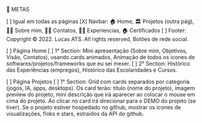 🎯 METAS

[ ] Igual em todas as páginas
  [X] Navbar: 🏠 Home, 🏛️ Projetos (outra pág), 💁🏻 Sobre mim, 👨‍🎓 Contatos, 👩‍💻 Experiencias, 🏠 Certificados
  [ ] Footer: Copyright © 2022. Lucas ATS. All rights reserved, Botões de rede social.

[ ] Página Home
  [ ] 1° Section: Mini apresentação (Sobre mim, Objetivos, Visão, Contatos), usando cards animados, Animação de todos os icones de softwares/projetos/frameworks que eu sei mexer.
  [ ] 2° Section: Histórico das Experiências (empregos), Histórico das Escolaridades e Cursos.

[ ] Página Projetos
  [ ] 1° Section: Grid com cards separados por categoria (jogos, IA, apps, desktops). Os card terão: título (nome do projeto), imagem preview do projeto, mini descrição que irá aparecer ao colocar o mouse em cima do projeto. Ao clicar no card irá direcionar para o DEMO do projeto (se tiver). Se o projeto estiver hospedado no github, mostrar os icones de visualizações, floks e stars, estraidos da API do github.
